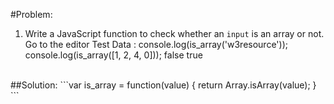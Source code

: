 #Problem:
1. Write a JavaScript function to check whether an `input` is an array or not. Go to the editor
Test Data :
console.log(is_array('w3resource')); 
console.log(is_array([1, 2, 4, 0]));
false
true
<br>
##Solution:
```var is_array = function(value) {
    return Array.isArray(value);
}
```
